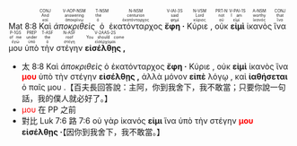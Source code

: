 <rt>Mat 8:8</rt> <RUBY><ruby><ruby>Καὶ<rt>καί</rt></ruby><rt>And</rt></ruby><rt>CONJ</rt></RUBY> <RUBY><ruby><ruby><em>ἀποκριθεὶς</em><rt>ἀποκρίνω</rt></ruby><rt>answering</rt></ruby><rt>V-AOP-NSM</rt></RUBY> <RUBY><ruby><ruby>ὁ<rt>ὁ</rt></ruby><rt>the</rt></ruby><rt>T-NSM</rt></RUBY> <RUBY><ruby><ruby>ἑκατόνταρχος<rt>ἑκατόνταρχος</rt></ruby><rt>centurion</rt></ruby><rt>N-NSM</rt></RUBY> <RUBY><ruby><ruby><strong>ἔφη ·</strong><rt>φημί</rt></ruby><rt>said</rt></ruby><rt>V-IAI-3S</rt></RUBY> <RUBY><ruby><ruby>Κύριε ,<rt>κύριος</rt></ruby><rt>Lord</rt></ruby><rt>N-VSM</rt></RUBY> <RUBY><ruby><ruby>οὐκ<rt>οὐ</rt></ruby><rt>not</rt></ruby><rt>PRT-N</rt></RUBY> <RUBY><ruby><ruby><strong>εἰμὶ</strong><rt>εἰμί</rt></ruby><rt>I am</rt></ruby><rt>V-PAI-1S</rt></RUBY> <RUBY><ruby><ruby>ἱκανὸς<rt>ἱκανός</rt></ruby><rt>worthy</rt></ruby><rt>A-NSM</rt></RUBY> <RUBY><ruby><ruby>ἵνα<rt>ἵνα</rt></ruby><rt>that</rt></ruby><rt>CONJ</rt></RUBY> <RUBY><ruby><ruby>μου<rt>ἐγώ</rt></ruby><rt>of me</rt></ruby><rt>P-1GS</rt></RUBY> <RUBY><ruby><ruby>ὑπὸ<rt>ὑπό</rt></ruby><rt>under</rt></ruby><rt>PREP</rt></RUBY> <RUBY><ruby><ruby>τὴν<rt>ὁ</rt></ruby><rt>the</rt></ruby><rt>T-ASF</rt></RUBY> <RUBY><ruby><ruby>στέγην<rt>στέγη</rt></ruby><rt>roof</rt></ruby><rt>N-ASF</rt></RUBY> <RUBY><ruby><ruby><strong>εἰσέλθῃς ,</strong><rt>εἰσέρχομαι</rt></ruby><rt>You should come</rt></ruby><rt>V-2AAS-2S</rt></RUBY> 

- 太 8:8 Καὶ <em>ἀποκριθεὶς</em> ὁ ἑκατόνταρχος <strong>ἔφη ·</strong> Κύριε , οὐκ <strong>εἰμὶ</strong> ἱκανὸς ἵνα <strong><font color='red'>μου</font></strong> ὑπὸ τὴν στέγην <strong>εἰσέλθῃς ,</strong> ἀλλὰ μόνον <strong>εἰπὲ</strong> λόγῳ , καὶ <strong>ἰαθήσεται</strong> ὁ παῖς μου .【百夫長回答說：主阿，你到我舍下，我不敢當；只要你說一句話，我的僕人就必好了。】 
- <font color='red'>μου</font> 在 PP 之前
- 對比 Luk 7:6 路 7:6  οὐ γὰρ ἱκανός <strong>εἰμι</strong> ἵνα ὑπὸ τὴν στέγην <strong><font color='red'>μου</font></strong> <strong>εἰσέλθῃς ·</strong>【因你到我舍下，我不敢當。】 
